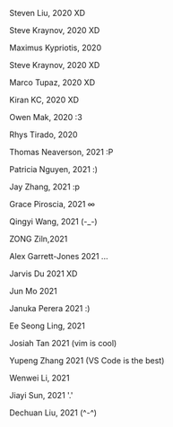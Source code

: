 Steven Liu, 2020 XD

Steve Kraynov, 2020 XD

Maximus Kypriotis, 2020

Steve Kraynov, 2020 XD 

Marco Tupaz, 2020 XD

Kiran KC, 2020 XD

Owen Mak, 2020 :3

Rhys Tirado, 2020

Thomas Neaverson, 2021 :P

Patricia Nguyen, 2021 :)

Jay Zhang, 2021 :p

Grace Piroscia, 2021 ∞

Qingyi Wang, 2021 (-_-)

ZONG Ziln,2021

Alex Garrett-Jones 2021 ...

Jarvis Du 2021 XD

Jun Mo 2021

Januka Perera 2021 :)

Ee Seong Ling, 2021

Josiah Tan 2021 (vim is cool)

Yupeng Zhang 2021 (VS Code is the best)

Wenwei Li, 2021

Jiayi Sun, 2021 '.'

Dechuan Liu, 2021 (^-^)
